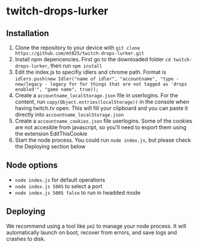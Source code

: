 # twitch-drops-lurker

## Installation

1. Clone the repository to your device with `git clone https://github.com/mt025/twitch-drops-lurker.git`
2. Install npm depencencies. First go to the downloaded folder `cd twitch-drops-lurker`, then run `npm install`
3. Edit the index.js to specifiy idlers and chrome path. Format is `idlers.push(new Idler("name of idler", "accountname", "type - new/legacy - legacy for for things that are not tagged as 'drops enabled'", "game name", true));`
4. Create a `accountname_localStorage.json` file in userlogins. For the content, run `copy(Object.entries(localStorage))` in the console when having twitch.tv open. This will fill your clipboard and you can paste it directly into `accountname_localStorage.json`
5. Create a `accountname_cookies.json` file userlogins. Some of the cookies are not accesible from javascript, so you'll need to export them using the extension EditThisCookie
6. Start the node process. You could run `node index.js`, but please check the Deploying section below

## Node options
* `node index.js` for default operations
* `node index.js 5005` to select a port
* `node index.js 5005 false` to run in headded mode

## Deploying
We recommend using a tool like `pm2` to manage your node process. It will automatically launch on boot, recover from errors, and save logs and crashes to disk.